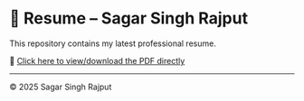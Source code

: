# 📄 Resume – Sagar Singh Rajput

This repository contains my latest professional resume.

🔗 [Click here to view/download the PDF directly]([https://raw.githubusercontent.com/sagarsinghrajput0226/resume/main/Sagar_Resume.pdf])

---

© 2025 Sagar Singh Rajput
